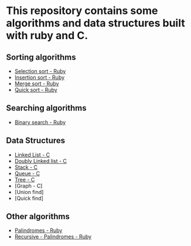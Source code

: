 # This repository contains some algorithms and data structures built with ruby and C.

## Sorting algorithms

* [Selection sort - Ruby](https://github.com/biancaguzenski/basic-algorithms-and-data-structures/blob/master/Sorting/selection_sort.rb)
* [Insertion sort - Ruby](hhttps://github.com/biancaguzenski/basic-algorithms-and-data-structures/blob/master/Sorting/insertion_sort.rbb)
* [Merge sort - Ruby](https://github.com/biancaguzenski/basic-algorithms-and-data-structures/blob/master/Sorting/merge_sort.rb)
* [Quick sort - Ruby](https://github.com/biancaguzenski/basic-algorithms-and-data-structures/blob/master/Sorting/quick_sort.rb)

## Searching algorithms

* [Binary search - Ruby](https://github.com/biancaguzenski/basic-algorithms-and-data-structures/blob/master/Searching/binary_search.rb)

## Data Structures

* [Linked List - C](https://github.com/biancaguzenski/basic-algorithms-and-data-structures/tree/master/DataStructures/LinkedList)
* [Doubly Linked list - C](https://github.com/biancaguzenski/basic-algorithms-and-data-structures/tree/master/DataStructures/DoublyLinkedList)
* [Stack - C](https://github.com/biancaguzenski/basic-algorithms-and-data-structures/tree/master/DataStructures/Stack)
* [Queue - C](https://github.com/biancaguzenski/basic-algorithms-and-data-structures/tree/master/DataStructures/Queue)
* [Tree - C](https://github.com/biancaguzenski/basic-algorithms-and-data-structures/tree/master/DataStructures/Tree)
* [Graph - C]
* [Union find]
* [Quick find]

## Other algorithms

* [Palindromes - Ruby](https://github.com/biancaguzenski/basic-algorithms-and-data-structures/blob/master/Others/is_palindrome.rb)
* [Recursive - Palindromes - Ruby ](https://github.com/biancaguzenski/basic-algorithms-and-data-structures/blob/master/Others/is_palindrome_recursive.rb)
